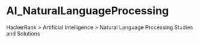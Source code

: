 # AI_NaturalLanguageProcessing
HackerRank > Artificial Intelligence > Natural Language Processing Studies and Solutions
